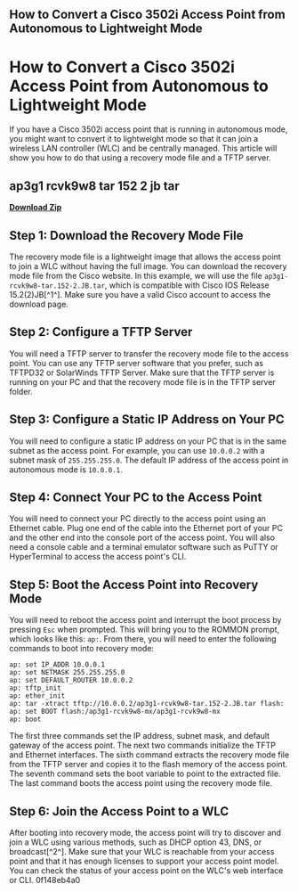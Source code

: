 ## How to Convert a Cisco 3502i Access Point from Autonomous to Lightweight Mode

  
# How to Convert a Cisco 3502i Access Point from Autonomous to Lightweight Mode
 
If you have a Cisco 3502i access point that is running in autonomous mode, you might want to convert it to lightweight mode so that it can join a wireless LAN controller (WLC) and be centrally managed. This article will show you how to do that using a recovery mode file and a TFTP server.
 
## ap3g1 rcvk9w8 tar 152 2 jb tar


[**Download Zip**](https://lomasmavi.blogspot.com/?c=2tM3hJ)

 
## Step 1: Download the Recovery Mode File
 
The recovery mode file is a lightweight image that allows the access point to join a WLC without having the full image. You can download the recovery mode file from the Cisco website. In this example, we will use the file `ap3g1-rcvk9w8-tar.152-2.JB.tar`, which is compatible with Cisco IOS Release 15.2(2)JB[^1^]. Make sure you have a valid Cisco account to access the download page.
 
## Step 2: Configure a TFTP Server
 
You will need a TFTP server to transfer the recovery mode file to the access point. You can use any TFTP server software that you prefer, such as TFTPD32 or SolarWinds TFTP Server. Make sure that the TFTP server is running on your PC and that the recovery mode file is in the TFTP server folder.
 
## Step 3: Configure a Static IP Address on Your PC
 
You will need to configure a static IP address on your PC that is in the same subnet as the access point. For example, you can use `10.0.0.2` with a subnet mask of `255.255.255.0`. The default IP address of the access point in autonomous mode is `10.0.0.1`.
 
## Step 4: Connect Your PC to the Access Point
 
You will need to connect your PC directly to the access point using an Ethernet cable. Plug one end of the cable into the Ethernet port of your PC and the other end into the console port of the access point. You will also need a console cable and a terminal emulator software such as PuTTY or HyperTerminal to access the access point's CLI.
 
## Step 5: Boot the Access Point into Recovery Mode
 
You will need to reboot the access point and interrupt the boot process by pressing `Esc` when prompted. This will bring you to the ROMMON prompt, which looks like this: `ap:`. From there, you will need to enter the following commands to boot into recovery mode:

    ap: set IP_ADDR 10.0.0.1
    ap: set NETMASK 255.255.255.0
    ap: set DEFAULT_ROUTER 10.0.0.2
    ap: tftp_init
    ap: ether_init
    ap: tar -xtract tftp://10.0.0.2/ap3g1-rcvk9w8-tar.152-2.JB.tar flash:
    ap: set BOOT flash:/ap3g1-rcvk9w8-mx/ap3g1-rcvk9w8-mx
    ap: boot

The first three commands set the IP address, subnet mask, and default gateway of the access point. The next two commands initialize the TFTP and Ethernet interfaces. The sixth command extracts the recovery mode file from the TFTP server and copies it to the flash memory of the access point. The seventh command sets the boot variable to point to the extracted file. The last command boots the access point using the recovery mode file.
 
## Step 6: Join the Access Point to a WLC
 
After booting into recovery mode, the access point will try to discover and join a WLC using various methods, such as DHCP option 43, DNS, or broadcast[^2^]. Make sure that your WLC is reachable from your access point and that it has enough licenses to support your access point model. You can check the status of your access point on the WLC's web interface or CLI.
 0f148eb4a0
